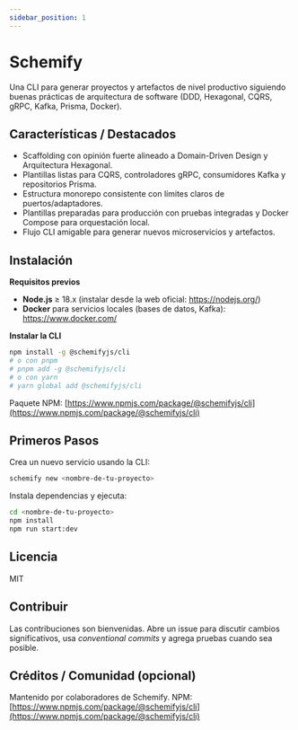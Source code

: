 ```yaml
---
sidebar_position: 1
---
```


# Schemify

Una CLI para generar proyectos y artefactos de nivel productivo siguiendo buenas prácticas de arquitectura de software (DDD, Hexagonal, CQRS, gRPC, Kafka, Prisma, Docker).

## Características / Destacados
- Scaffolding con opinión fuerte alineado a Domain-Driven Design y Arquitectura Hexagonal.  
- Plantillas listas para CQRS, controladores gRPC, consumidores Kafka y repositorios Prisma.  
- Estructura monorepo consistente con límites claros de puertos/adaptadores.  
- Plantillas preparadas para producción con pruebas integradas y Docker Compose para orquestación local.  
- Flujo CLI amigable para generar nuevos microservicios y artefactos.  

## Instalación

**Requisitos previos**
- **Node.js** ≥ 18.x (instalar desde la web oficial: https://nodejs.org/)  
- **Docker** para servicios locales (bases de datos, Kafka): https://www.docker.com/  

**Instalar la CLI**
```bash
npm install -g @schemifyjs/cli
# o con pnpm
# pnpm add -g @schemifyjs/cli
# o con yarn
# yarn global add @schemifyjs/cli
````

Paquete NPM: [https://www.npmjs.com/package/@schemifyjs/cli](https://www.npmjs.com/package/@schemifyjs/cli)

## Primeros Pasos

Crea un nuevo servicio usando la CLI:

```bash
schemify new <nombre-de-tu-proyecto>
```

Instala dependencias y ejecuta:

```bash
cd <nombre-de-tu-proyecto>
npm install
npm run start:dev
```

<!-- 
Si el proyecto generado incluye infraestructura (ej. PostgreSQL, Kafka), levántala con Docker:

```bash
docker compose up -d
```

Genera artefactos adicionales:

```bash
schemify generate grpc-controller users
schemify generate kafka-consumer example-created
```
-->

## Licencia

MIT

## Contribuir

Las contribuciones son bienvenidas.
Abre un issue para discutir cambios significativos, usa *conventional commits* y agrega pruebas cuando sea posible.

## Créditos / Comunidad (opcional)

Mantenido por colaboradores de Schemify.
NPM: [https://www.npmjs.com/package/@schemifyjs/cli](https://www.npmjs.com/package/@schemifyjs/cli)
